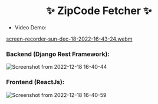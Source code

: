 <h1 align="center"> ✨ ZipCode Fetcher ✨ </h1>

* Video Demo:

[screen-recorder-sun-dec-18-2022-16-43-24.webm](https://user-images.githubusercontent.com/77020164/208295193-1f825d7e-0121-46bd-8060-9927c9882c9a.webm)

<h3> Backend (Django Rest Framework):</h3>

![Screenshot from 2022-12-18 16-40-44](https://user-images.githubusercontent.com/77020164/208295063-faf7ae39-2499-417c-b3b5-385d19c4c106.png)


<h3>Frontend (ReactJs): </h3>

![Screenshot from 2022-12-18 16-40-59](https://user-images.githubusercontent.com/77020164/208295068-cc7b8a71-eba8-428d-900c-d7c4921a3296.png)
